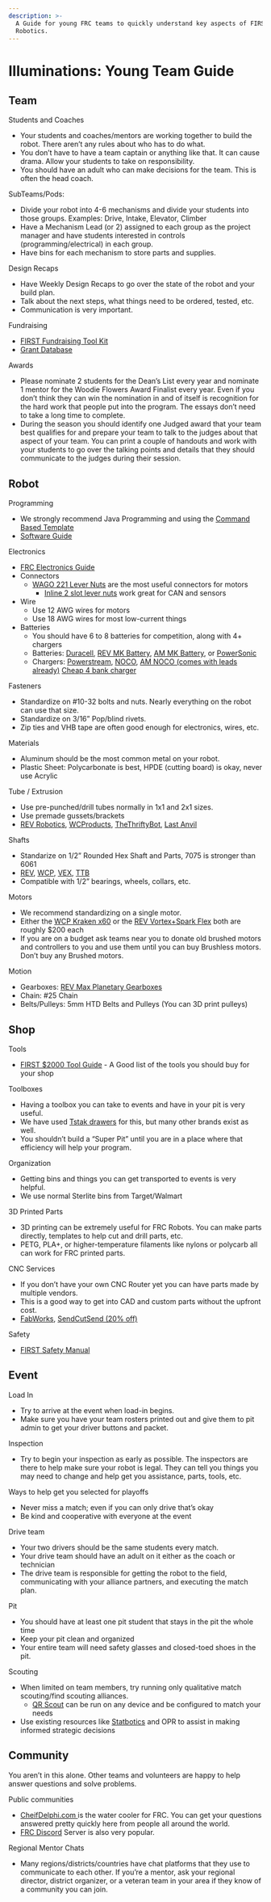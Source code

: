 ```yaml
---
description: >-
  A Guide for young FRC teams to quickly understand key aspects of FIRST
  Robotics.
---
```


# Illuminations: Young Team Guide

## Team

Students and Coaches

* Your students and coaches/mentors are working together to build the robot. There aren’t any rules about who has to do what.
* You don’t have to have a team captain or anything like that. It can cause drama. Allow your students to take on responsibility.
* You should have an adult who can make decisions for the team. This is often the head coach.

SubTeams/Pods:

* Divide your robot into 4-6 mechanisms and divide your students into those groups. Examples: Drive, Intake, Elevator, Climber
* Have a Mechanism Lead (or 2) assigned to each group as the project manager and have students interested in controls (programming/electrical) in each group.
* Have bins for each mechanism to store parts and supplies.

Design Recaps

* Have Weekly Design Recaps to go over the state of the robot and your build plan.&#x20;
* Talk about the next steps, what things need to be ordered, tested, etc.&#x20;
* Communication is very important.

Fundraising

* [FIRST Fundraising Tool Kit](https://www.firstinspires.org/sites/default/files/uploads/resource\_library/frc/team-resources/frc-fundraising-guide.pdf)
* [Grant Database](https://docs.google.com/spreadsheets/d/1lbr\_M25GZVA\_DW-RVUw13W2dVzSI5aT0xvNVVkmjHno/edit?gid=768105605#gid=768105605)

Awards

* Please nominate 2 students for the Dean’s List every year and nominate 1 mentor for the Woodie Flowers Award Finalist every year. Even if you don’t think they can win the nomination in and of itself is recognition for the hard work that people put into the program. The essays don’t need to take a long time to complete.
* During the season you should identify one Judged award that your team best qualifies for and prepare your team to talk to the judges about that aspect of your team. You can print a couple of handouts and work with your students to go over the talking points and details that they should communicate to the judges during their session.

## Robot

Programming

* We strongly recommend Java Programming and using the [Command Based Template](https://docs.wpilib.org/en/latest/docs/software/commandbased/what-is-command-based.html)
* [Software Guide](https://docs.wpilib.org/en/latest/docs/zero-to-robot/step-2/index.html)

Electronics

* [FRC Electronics Guide](https://docs.wpilib.org/en/latest/docs/controls-overviews/control-system-hardware.html)
* Connectors
  * [WAGO 221 Lever Nuts](https://www.revrobotics.com/rev-15-2491/) are the most useful connectors for motors
    * [Inline 2 slot lever nuts](http://wcp-0486) work great for CAN and sensors
* Wire
  * Use 12 AWG wires for motors
  * Use 18 AWG wires for most low-current things
* Batteries
  * You should have 6 to 8 batteries for competition, along with 4+ chargers
  * Batteries: [Duracell](https://www.batteriesplus.com/product-details/sealed-lead-acid/battery/duracell-ultra/slaa12=18nb), [REV MK Battery](https://www.revrobotics.com/rev-19-2487/), [AM MK Battery](https://www.andymark.com/products/mk-es17-12-12v-sla-battery-set-of-2?via=Z2lkOi8vYW5keW1hcmsvV29ya2FyZWE6Ok5hdmlnYXRpb246OlNlYXJjaFJlc3VsdHMvJTdCJTIyYnV0dG9uJTIyJTNBJTIyc2VhcmNoJTIyJTJDJTIycSUyMiUzQSUyMmJhdHRlcnklMjIlMkMlMjJ1dGY4JTIyJTNBJTIyJUUyJTlDJTkzJTIyJTdE), or [PowerSonic](https://www.amazon.com/Power-Sonic-Genuine-PS-12180NB-Rechargeable-Battery/dp/B00BMUEN9Q)
  * Chargers: [Powerstream](https://www.powerstream.com/lead-acid-12V-5A.htm), [NOCO](https://amzn.to/4ed6eWp), [AM NOCO (comes with leads already)](https://www.andymark.com/products/noco-battery-charger?via=Z2lkOi8vYW5keW1hcmsvV29ya2FyZWE6Ok5hdmlnYXRpb246OlNlYXJjaFJlc3VsdHMvJTdCJTIyYnV0dG9uJTIyJTNBJTIyc2VhcmNoJTIyJTJDJTIycSUyMiUzQSUyMm5vY28lMjIlMkMlMjJ1dGY4JTIyJTNBJTIyJUUyJTlDJTkzJTIyJTdE\&Bank=3%20Bank\&quantity=1\&Connectors=SB50%20Connectors) [Cheap 4 bank charger](https://amzn.to/3YwXG6O)

Fasteners

* Standardize on #10-32 bolts and nuts. Nearly everything on the robot can use that size.
* Standardize on 3/16” Pop/blind rivets.
* Zip ties and VHB tape are often good enough for electronics, wires, etc.

Materials

* Aluminum should be the most common metal on your robot.
* Plastic Sheet: Polycarbonate is best, HPDE (cutting board) is okay, never use Acrylic

Tube / Extrusion

* Use pre-punched/drill tubes normally in 1x1 and 2x1 sizes.
* Use premade gussets/brackets
* [REV Robotics](https://www.revrobotics.com/MAXTube/), [WCProducts](https://wcproducts.com/collections/systems-structure/tubing), [TheThriftyBot](https://www.thethriftybot.com/collections/structural), [Last Anvil](https://lastanvil.com/)

Shafts

* Standarize on 1/2” Rounded Hex Shaft and Parts, 7075 is stronger than 6061
* [REV](https://www.revrobotics.com/.5in-Rounded-Hex-Shafts/), [WCP](https://wcproducts.com/products/shaft-stock), [VEX](https://www.vexrobotics.com/shaft-stock.html), [TTB](https://www.thethriftybot.com/products/qty-1-36-inch-long-1-2-rounded-hex-shaft-6061-aluminum?\_pos=1&\_sid=e46abc0ee&\_ss=r)&#x20;
* Compatible with 1/2” bearings, wheels, collars, etc.

Motors

* We recommend standardizing on a single motor.
* Either the [WCP Kraken x60](https://wcproducts.com/collections/motors-pneumatics/products/kraken)  or the [REV Vortex+Spark Flex](https://www.revrobotics.com/rev-21-1652/) both are roughly $200 each
* If you are on a budget ask teams near you to donate old brushed motors and controllers to you and use them until you can buy Brushless motors. Don’t buy any Brushed motors.

Motion

* Gearboxes: [REV Max Planetary Gearboxes](https://www.revrobotics.com/rev-21-2100/)
* Chain: #25 Chain
* Belts/Pulleys: 5mm HTD Belts and Pulleys (You can 3D print pulleys)

## Shop

Tools

* [FIRST $2000 Tool Guide](http://2000.spectrum3847.org) - A Good list of the tools you should buy for your shop

Toolboxes

* Having a toolbox you can take to events and have in your pit is very useful.
* We have used [Tstak drawers](https://www.homedepot.com/p/DEWALT-TSTAK-IV-7-in-Stackable-18-Compartment-Double-Shallow-Drawer-Small-Parts-Tool-Storage-Organizer-DWST17804/204358931) for this, but many other brands exist as well.
* You shouldn’t build a “Super Pit” until you are in a place where that efficiency will help your program.

Organization

* Getting bins and things you can get transported to events is very helpful.
* We use normal Sterlite bins from Target/Walmart

3D Printed Parts

* 3D printing can be extremely useful for FRC Robots. You can make parts directly, templates to help cut and drill parts, etc.
* PETG, PLA+, or higher-temperature filaments like nylons or polycarb all can work for FRC printed parts.

CNC Services

* If you don’t have your own CNC Router yet you can have parts made by multiple vendors.
* This is a good way to get into CAD and custom parts without the upfront cost.
* [FabWorks](https://www.fabworks.com/), [SendCutSend (20% off)](https://sendcutsend.com/fun/)

Safety

* [FIRST Safety Manual](https://www.firstinspires.org/sites/default/files/uploads/resource\_library/frc/team-resources/safety/ftc-frc-safety-manual.pdf)

## Event

Load In

* Try to arrive at the event when load-in begins.
* Make sure you have your team rosters printed out and give them to pit admin to  get your driver buttons and packet.

Inspection

* Try to begin your inspection as early as possible. The inspectors are there to help make sure your robot is legal. They can tell you things you may need to change and help get you assistance, parts, tools, etc.

Ways to help get you selected for playoffs

* Never miss a match; even if you can only drive that’s okay
* Be kind and cooperative with everyone at the event

Drive team

* Your two drivers should be the same students every match.
* Your drive team should have an adult on it either as the coach or technician
* The drive team is responsible for getting the robot to the field, communicating with your alliance partners, and executing the match plan.

Pit

* You should have at least one pit student that stays in the pit the whole time
* Keep your pit clean and organized
* Your entire team will need safety glasses and closed-toed shoes in the pit.

Scouting

* When limited on team members, try running only qualitative match scouting/find scouting alliances.
  * [QR Scout](https://frc2713.github.io/QRScout/) can be run on any device and be configured to match your needs&#x20;
* Use existing resources like [Statbotics](https://www.statbotics.io/) and OPR to assist in making informed strategic decisions

## Community

You aren’t in this alone. Other teams and volunteers are happy to help answer questions and solve problems.

Public communities

* [CheifDelphi.com ](http://cheifdelphi.com)is the water cooler for FRC. You can get your questions answered pretty quickly here from people all around the world.
* [FRC Discord](https://discord.gg/frc) Server is also very popular.

Regional Mentor Chats

* Many regions/districts/countries have chat platforms that they use to communicate to each other. If you’re a mentor, ask your regional director, district organizer, or a veteran team in your area if they know of a community you can join.

